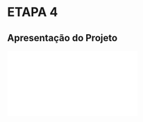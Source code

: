 # ETAPA 4

##  Apresentação do Projeto

![Apresentação Final](/docs/Apresentacao_Gestao-de-Obras-solucoes-fotovoltaicas_v2.pdf)


